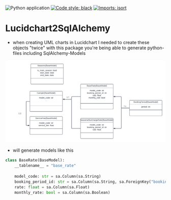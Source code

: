 ![Python application](https://github.com/FelixTheC/lucidchart2sqlalchemy/workflows/Python%20application/badge.svg)
[![Code style: black](https://img.shields.io/badge/code%20style-black-000000.svg)](https://github.com/psf/black)
[![Imports: isort](https://img.shields.io/badge/%20imports-isort-%231674b1?style=flat&labelColor=ef8336)](https://pycqa.github.io/isort/)

# Lucidchart2SqlAlchemy
- when creating UML charts in Lucidchart I needed to create these objects "twice" with
this package you're being able to generate python-files including SqlAlchemy-Models

![uml_diagrams](CamperVanPricing.png)
- will generate models like this
```python
class BaseRate(BaseModel):
    __tablename__ = "base_rate"

    model_code: str = sa.Column(sa.String)
    booking_period_id: str = sa.Column(sa.String, sa.ForeignKey("booking_period.id"))
    rate: float = sa.Column(sa.Float)
    monthly_rate: bool = sa.Column(sa.Boolean)
```